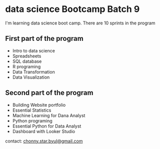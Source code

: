 # data science Bootcamp Batch 9

I'm learning data science boot camp. There are 10 sprints in the program

## First part of the program

- Intro to data science
- Spreadsheets
- SQL database
- R programing
- Data Transformation
- Data Visualization

## Second part of the program

- Building Website portfolio
- Essential Statistics
- Machine Learning for Dana Analyst
- Python programing
- Essential Python for Data Analyst
- Dashboard with Looker Studio

contact: chonny.star.byul@gmail.com
